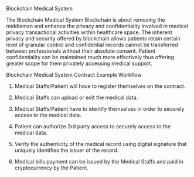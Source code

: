 Blockchain Medical System

The Blockchain Medical System Blockchain is about removing the middleman and enhance the privacy and confidentiality involved in medical privacy transactional activities within healthcare space. The inherent privacy and security offered by blockchain allows patients retain certain level of granular control and confidential records cannot be transferred between professionals without their absolute consent. Patient confidentiality can be maintained much more effectively thus offering greater scope for them privately accessing medical support.

Blockchain Medical System Contract Example Workflow

1. Medical Staffs/Patient will have to register themselves on the contract.

2. Medical Staffs can upload or edit the medical data.

3. Medical Staffs/Patient have to identify themselves in order to securely access to the medical data.

4. Patient can authorize 3rd party access to securely access to the medical data.

5. Verify the authenticity of the medical record using digital signature that uniquely identifies the issuer of the record.

6. Medical bills payment can be issued by the Medical Staffs and paid in cryptocurrency by the Patient.
